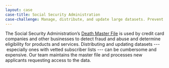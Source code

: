 ```yaml
---
layout: case
case-title: Social Security Administration
case-challenge: Manage, distribute, and update large datasets. Prevent fraud and abuse.
---
```



The Social Security Administration’s [Death Master File](https://dmf.ntis.gov/) is used by credit card companies and other businesses to detect fraud and abuse and determine eligibility for products and services. Distributing and updating datasets --- especially ones with vetted subscriber lists --- can be cumbersome and expensive. Our team maintains the master file and processes new applicants requesting access to the data.
